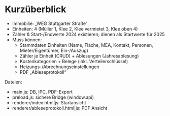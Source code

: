 # Kurzüberblick

- Immobilie: „WEG Stuttgarter Straße“
- Einheiten: 4 (Müller 1, Klee 2, Klee vermietet 3, Klee oben 4)
- Zähler & Start-/Endwerte 2024 existieren; dienen als Startwerte für 2025
- Muss können:
  - Stammdaten Einheiten (Name, Fläche, MEA, Kontakt, Personen, Mieter/Eigentümer, Ein-/Auszug)
  - Zähler je Einheit (CRUD) + Ablesungen (Jahresablesung)
  - Kostenkategorien + Belege (inkl. Verteilerschlüssel)
  - Heizungs-/Abrechnungseinstellungen
  - PDF „Ableseprotokoll“

Dateien:
- main.js: DB, IPC, PDF-Export
- preload.js: sichere Bridge (window.api)
- renderer/index.html|js: Startansicht
- renderer/ableseprotokoll.html|js: PDF Ansicht
